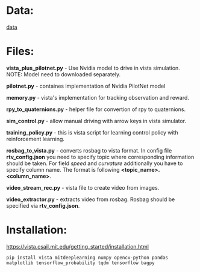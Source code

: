 # Data:


[data](https://www.dropbox.com/s/62pao4mipyzk3xu/vista_traces.zip?dl=1)

# Files:

**vista_plus_pilotnet.py** - Use Nvidia model to drive in vista simulation. NOTE: Model need to downloaded separately.

**pilotnet.py** - containes implementation of Nvidia PilotNet model

**memory.py** - vista's implementation for tracking observation and reward.

**rpy_to_quaternions.py** - helper file for convertion of rpy to quaternions.

**sim_control.py** - allow manual driving with arrow keys in vista simulator.

**training_policy.py** - this is vista script for learning control policy with reinforcement learning.

**rosbag_to_vista.py** - converts rosbag to vista format. In config file **rtv_config.json** you need to specify topic where corresponding information should be taken. For field *speed* and *curvature* additionally you have to specify column name. The format is following **<topic_name>.<column_name>**.

**video_stream_rec.py** - vista file to create video from images.

**video_extractor.py** - extracts video from rosbag. Rosbag should be specified via **rtv_config.json**.

# Installation:

https://vista.csail.mit.edu/getting_started/installation.html

```
pip install vista mitdeeplearning numpy opencv-python pandas matplotlib tensorflow_probability tqdm tensorflow bagpy
```

